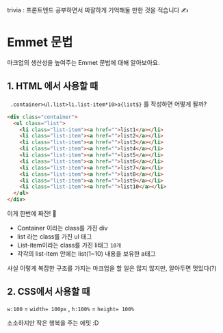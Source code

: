 trivia : 프론트엔드 공부하면서 짜잘하게 기억해둘 만한 것을 적습니다 ✍️

# Emmet 문법

마크업의 생산성을 높여주는 Emmet 문법에 대해 알아보아요.

## 1. HTML 에서 사용할 때

` .container>ul.list>li.list-item*10>a{list$}` 를 작성하면 어떻게 될까?

```html
<div class="container">
  <ul class="list">
    <li class="list-item"><a href="">list1</a></li>
    <li class="list-item"><a href="">list2</a></li>
    <li class="list-item"><a href="">list3</a></li>
    <li class="list-item"><a href="">list4</a></li>
    <li class="list-item"><a href="">list5</a></li>
    <li class="list-item"><a href="">list6</a></li>
    <li class="list-item"><a href="">list7</a></li>
    <li class="list-item"><a href="">list8</a></li>
    <li class="list-item"><a href="">list9</a></li>
    <li class="list-item"><a href="">list10</a></li>
  </ul>
</div>
```

이게 한번에 짜잔! 🥳

- Container 이라는 class를 가진 div
- list 라는 class를 가진 ul 태그
- List-item이라는 class를 가진 li태그 `10개`
- 각각의 list-item 안에는 list(1~10) 내용을 보유한 a태그

사실 이렇게 복잡한 구조를 가지는 마크업을 할 일은 많지 않지만, 알아두면 멋있다(?)

## 2. CSS에서 사용할 때

`w:100` = `width= 100px` , `h:100%` = `height= 100%`

소소하지만 작은 행복을 주는 에밋 :D

